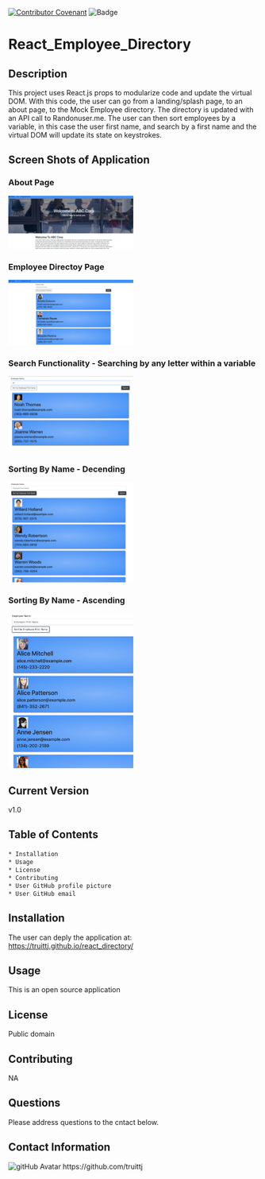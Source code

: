 
[![Contributor Covenant](https://img.shields.io/badge/Contributor%20Covenant-v2.0%20adopted-ff69b4.svg)](code_of_conduct.md)
![Badge](https://img.shields.io/badge/React%Employee%Directory-v1.0-ff0000.svg)
# React_Employee_Directory

## Description

This project uses React.js props to modularize code and update the virtual DOM. With this code, the user can go from a landing/splash page, to an about page, to the Mock Employee directory. The directory is updated with an API call to Randonuser.me. The user can then sort employees by a variable, in this case the user first name, and search by a first name and the virtual DOM will update its state on keystrokes. 

## Screen Shots of Application

### About Page
<img src="./readme images/shot1.png" alt="Screen shot of application" width="50%">

### Employee Directoy Page
<img src="./readme images/shot2.png" alt="Screen shot of application" width="50%">

### Search Functionality - Searching by any letter within a variable
<img src="./readme images/shot3.png" alt="Screen shot of application" width="50%">

### Sorting By Name - Decending
<img src="./readme images/shot4.png" alt="Screen shot of application" width="50%">

### Sorting By Name - Ascending 
<img src="./readme images/shot5.png" alt="Screen shot of application" width="50%">


## Current Version 

v1.0

## Table of Contents

    * Installation
    * Usage
    * License
    * Contributing
    * User GitHub profile picture
    * User GitHub email
                
## Installation

The user can deply the application at:
 https://truittj.github.io/react_directory/


## Usage

This is an open source application 


## License

Public domain  

## Contributing

NA

## Questions

Please address questions to the cntact below.

## Contact Information

<img src="https://avatars1.githubusercontent.com/u/63681296?v=4" alt="gitHub Avatar" width="25%">
https://github.com/truittj


